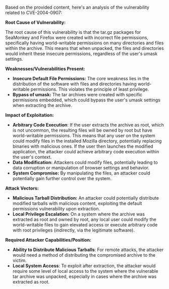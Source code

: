Based on the provided content, here's an analysis of the vulnerability related to CVE-2004-0907:

**Root Cause of Vulnerability:**

The root cause of this vulnerability is that the tar.gz packages for SeaMonkey and Firefox were created with incorrect file permissions, specifically having world-writable permissions on many directories and files within the archive. This means that when unpacked, the files and directories would inherit these insecure permissions, regardless of the user's umask settings.

**Weaknesses/Vulnerabilities Present:**

*   **Insecure Default File Permissions:** The core weakness lies in the distribution of the software with files and directories having world-writable permissions. This violates the principle of least privilege.
*   **Bypass of umask:**  The tar archives were created with specific permissions embedded, which could bypass the user's umask settings when extracting the archive.

**Impact of Exploitation:**

*   **Arbitrary Code Execution**: If the user extracts the archive as root, which is not uncommon, the resulting files will be owned by root but have world-writable permissions. This means that any user on the system could modify files in the installed Mozilla directory, potentially replacing binaries with malicious ones. If the user then launches the modified application, the attacker could achieve arbitrary code execution within the user's context.
*   **Data Modification:**  Attackers could modify files, potentially leading to data corruption or manipulation of browser settings and behavior.
*   **System Compromise:** By manipulating the files, an attacker could potentially gain further control over the system.

**Attack Vectors:**

*   **Malicious Tarball Distribution:** An attacker could potentially distribute modified tarballs with malicious content, exploiting the default permissions vulnerability upon extraction.
*   **Local Privilege Escalation:** On a system where the archive was extracted as root and owned by root, any local user could modify the world-writable files to gain elevated access or execute arbitrary code with root privileges (indirectly, via the legitimate software).

**Required Attacker Capabilities/Position:**

*   **Ability to Distribute Malicious Tarballs**: For remote attacks, the attacker would need a method of distributing the compromised archive to the victim.
*   **Local System Access**: To exploit after extraction, the attacker would require some level of local access to the system where the vulnerable tar archive was unpacked, especially in cases where the archive was extracted as root.